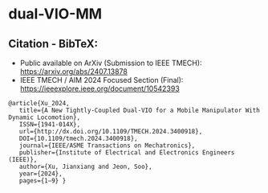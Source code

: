 # dual-VIO-MM

## Citation - BibTeX:
- Public available on ArXiv (Submission to IEEE TMECH): https://arxiv.org/abs/2407.13878
- IEEE TMECH / AIM 2024 Focused Section (Final): https://ieeexplore.ieee.org/document/10542393
```
@article{Xu_2024,
   title={A New Tightly-Coupled Dual-VIO for a Mobile Manipulator With Dynamic Locomotion},
   ISSN={1941-014X},
   url={http://dx.doi.org/10.1109/TMECH.2024.3400918},
   DOI={10.1109/tmech.2024.3400918},
   journal={IEEE/ASME Transactions on Mechatronics},
   publisher={Institute of Electrical and Electronics Engineers (IEEE)},
   author={Xu, Jianxiang and Jeon, Soo},
   year={2024},
   pages={1–9} }
```
